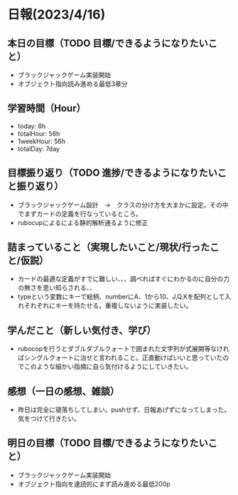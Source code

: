 # 日報(2023/4/16)

## 本日の目標（TODO 目標/できるようになりたいこと）

- ブラックジャックゲーム実装開始
- オブジェクト指向読み進める最低3章分

## 学習時間（Hour）
- today: 6h
- totalHour: 56h
- 1weekHour: 56h
- totalDay: 7day

## 目標振り返り（TODO 進捗/できるようになりたいこと振り返り）

- ブラックジャックゲーム設計　→　クラスの分け方を大まかに設定。その中でまずカードの定義を行なっているところ。
- rubocupによるによる静的解析通るように修正

## 詰まっていること（実現したいこと/現状/行ったこと/仮説）

- カードの最適な定義がすでに難しい、、、調べればすぐにわかるのに自分の力の無さを思い知らされる、、
- typeという変数にキーで絵柄、numberにA、1から10、J,Q,Kを配列として入れそれぞれにキーを持たせる。重複しないように実装したい。

## 学んだこと（新しい気付き、学び）

- rubocopを行うとダブルダブルクォートで囲まれた文字列が式展開等なければシングルクォートに治せと言われること。正直動けばいいと思っていたのでこのような細かい指摘に自ら気付けるようにしていきたい。

## 感想（一日の感想、雑談）

- 昨日は完全に寝落ちしてしまい。pushせず、日報あげずになってしまった。気をつけて行きたい。

## 明日の目標（TODO 目標/できるようになりたいこと）
- ブラックジャックゲーム実装開始
- オブジェクト指向を速読的にまず読み進める最低200p